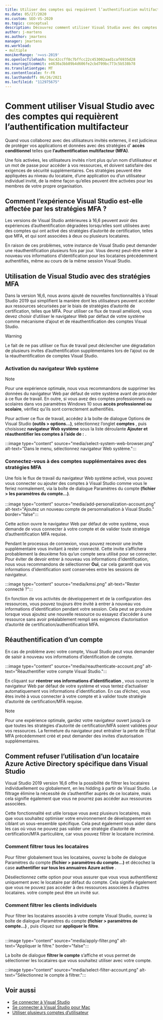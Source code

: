```yaml
---
title: Utiliser des comptes qui requièrent l’authentification multifacteur
ms.date: 05/27/2020
ms.custom: SEO-VS-2020
ms.topic: conceptual
description: Découvrez comment utiliser Visual Studio avec des comptes qui requièrent l’authentification multifacteur.
author: j-martens
ms.author: jmartens
manager: jmartens
ms.workload:
- multiple
monikerRange: '>=vs-2019'
ms.openlocfilehash: 9ac42ccff8c7bffcc22c453002aad1caf6935d28
ms.sourcegitcommit: e4630a3bb89b4d606fe2cbd709bc773c5b538b78
ms.translationtype: MT
ms.contentlocale: fr-FR
ms.lasthandoff: 06/26/2021
ms.locfileid: "112975675"
---
```

# <a name="how-to-use-visual-studio-with-accounts-that-require-multi-factor-authentication"></a>Comment utiliser Visual Studio avec des comptes qui requièrent l’authentification multifacteur

Quand vous collaborez avec des utilisateurs invités externes, il est judicieux de protéger vos applications et données avec des stratégies d' **accès conditionnel** telles que **l’authentification multifacteur (MFA)**.  

Une fois activées, les utilisateurs invités n’ont plus qu’un nom d’utilisateur et un mot de passe pour accéder à vos ressources, et doivent satisfaire des exigences de sécurité supplémentaires. Ces stratégies peuvent être appliquées au niveau du locataire, d’une application ou d’un utilisateur individuel invité, de la même façon qu’elles peuvent être activées pour les membres de votre propre organisation. 

## <a name="how-is-the-visual-studio-experience-affected-by-mfa-policies"></a>Comment l’expérience Visual Studio est-elle affectée par les stratégies MFA ?
Les versions de Visual Studio antérieures à 16,6 peuvent avoir des expériences d’authentification dégradées lorsqu’elles sont utilisées avec des comptes qui ont activé des stratégies d’autorité de certification, telles que MFA, et qui sont associées à deux ou plusieurs locataires.

En raison de ces problèmes, votre instance de Visual Studio peut demander une réauthentification plusieurs fois par jour. Vous devrez peut-être entrer à nouveau vos informations d’identification pour les locataires précédemment authentifiés, même au cours de la même session Visual Studio.

## <a name="using-visual-studio-with-mfa-policies"></a>Utilisation de Visual Studio avec des stratégies MFA
Dans la version 16,6, nous avons ajouté de nouvelles fonctionnalités à Visual Studio 2019 qui simplifient la manière dont les utilisateurs peuvent accéder aux ressources sécurisées par le biais de stratégies d’autorité de certification, telles que MFA. Pour utiliser ce flux de travail amélioré, vous devez choisir d’utiliser le navigateur Web par défaut de votre système comme mécanisme d’ajout et de réauthentification des comptes Visual Studio.  

> [!WARNING]
> Le fait de ne pas utiliser ce flux de travail peut déclencher une dégradation de plusieurs invites d’authentification supplémentaires lors de l’ajout ou de la réauthentification de comptes Visual Studio. 

### <a name="enabling-system-web-browser"></a>Activation du navigateur Web système

> [!NOTE] 
> Pour une expérience optimale, nous vous recommandons de supprimer les données du navigateur Web par défaut de votre système avant de procéder à ce flux de travail. En outre, si vous avez des comptes professionnels ou scolaires dans vos paramètres Windows 10 sous **accès professionnel ou scolaire**, vérifiez qu’ils sont correctement authentifiés.

Pour activer ce flux de travail, accédez à la boîte de dialogue Options de Visual Studio **(outils > options...)**, sélectionnez l’onglet **comptes** , puis choisissez **navigateur Web système** sous la liste déroulante **Ajouter et réauthentifier les comptes à l’aide de :** . 

:::image type="content" source="media/select-system-web-browser.png" alt-text="Dans le menu, sélectionnez navigateur Web système.":::

### <a name="sign-into-additional-accounts-with-mfapolicies"></a>Connectez-vous à des comptes supplémentaires avec des stratégies MFA 
Une fois le flux de travail du navigateur Web système activé, vous pouvez vous connecter ou ajouter des comptes à Visual Studio comme vous le feriez normalement, via la boîte de dialogue Paramètres du compte **(fichier > les paramètres du compte...)**.   
</br>
:::image type="content" source="media/add-personalization-account.png" alt-text="Ajoutez un nouveau compte de personnalisation à Visual Studio." border="false":::

Cette action ouvre le navigateur Web par défaut de votre système, vous demande de vous connecter à votre compte et de valider toute stratégie d’authentification MFA requise.

Pendant le processus de connexion, vous pouvez recevoir une invite supplémentaire vous invitant à rester connecté. Cette invite s’affichera probablement la deuxième fois qu’un compte sera utilisé pour se connecter. Pour éviter de devoir entrer à nouveau vos informations d’identification, nous vous recommandons de sélectionner **Oui**, car cela garantit que vos informations d’identification sont conservées entre les sessions de navigateur.

:::image type="content" source="media/kmsi.png" alt-text="Rester connecté ?":::

En fonction de vos activités de développement et de la configuration des ressources, vous pouvez toujours être invité à entrer à nouveau vos informations d’identification pendant votre session. Cela peut se produire lorsque vous ajoutez une nouvelle ressource ou essayez d’accéder à une ressource sans avoir préalablement rempli ses exigences d’autorisation d’autorité de certification/authentification MFA.

## <a name="reauthenticating-an-account"></a>Réauthentification d’un compte  
En cas de problème avec votre compte, Visual Studio peut vous demander de saisir à nouveau vos informations d’identification de compte.  

:::image type="content" source="media/reauthenticate-account.png" alt-text="Réauthentifier votre compte Visual Studio.":::

En cliquant sur **réentrer vos informations d’identification** , vous ouvrez le navigateur Web par défaut de votre système et vous tentez d’actualiser automatiquement vos informations d’identification. En cas d’échec, vous êtes invité à vous connecter à votre compte et à valider toute stratégie d’autorité de certification/MFA requise.

> [!NOTE] 
> Pour une expérience optimale, gardez votre navigateur ouvert jusqu’à ce que toutes les stratégies d’autorité de certification/MFA soient validées pour vos ressources. La fermeture du navigateur peut entraîner la perte de l’État MFA précédemment créé et peut demander des invites d’autorisation supplémentaires.

## <a name="how-to-opt-out-of-using-a-specific-azure-active-directory-tenant-in-visual-studio"></a>Comment refuser l’utilisation d’un locataire Azure Active Directory spécifique dans Visual Studio

Visual Studio 2019 version 16,6 offre la possibilité de filtrer les locataires individuellement ou globalement, en les hidding à partir de Visual Studio. Le filtrage élimine la nécessité de s’authentifier auprès de ce locataire, mais cela signifie également que vous ne pourrez pas accéder aux ressources associées.

Cette fonctionnalité est utile lorsque vous avez plusieurs locataires, mais que vous souhaitez optimiser votre environnement de développement en ciblant un sous-ensemble spécifique. Cela peut également vous aider dans les cas où vous ne pouvez pas valider une stratégie d’autorité de certification/MFA particulière, car vous pouvez filtrer le locataire incriminé. 

### <a name="how-to-filter-out-all-tenants"></a>Comment filtrer tous les locataires
Pour filtrer globalement tous les locataires, ouvrez la boîte de dialogue Paramètres du compte **(fichier > paramètres du compte...)** et décochez la case **authentifier sur tous les annuaires Azure active** .

Désélectionnez cette option pour vous assurer que vous vous authentifierez uniquement avec le locataire par défaut du compte. Cela signifie également que vous ne pouvez pas accéder à des ressources associées à d’autres locataires. votre compte peut être un invité sur.

### <a name="how-to-filter-out-individual-tenants"></a>Comment filtrer les clients individuels
Pour filtrer les locataires associés à votre compte Visual Studio, ouvrez la boîte de dialogue Paramètres du compte **(fichier > paramètres de compte...)** , puis cliquez sur **appliquer le filtre**. 
</br>
</br>

:::image type="content" source="media/apply-filter.png" alt-text="Appliquer le filtre." border="false":::

La boîte de dialogue **filtrer le compte** s’affiche et vous permet de sélectionner les locataires que vous souhaitez utiliser avec votre compte. 

:::image type="content" source="media/select-filter-account.png" alt-text="Sélectionnez le compte à filtrer.":::

## <a name="see-also"></a>Voir aussi

- [Se connecter à Visual Studio](signing-in-to-visual-studio.md)
- [Se connecter à Visual Studio pour Mac](/visualstudio/mac/signing-in)
- [Utiliser plusieurs comptes d’utilisateur](work-with-multiple-user-accounts.md)
